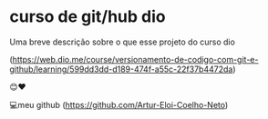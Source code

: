 
# curso de git/hub dio

Uma breve descrição sobre o que esse projeto do curso dio 

(https://web.dio.me/course/versionamento-de-codigo-com-git-e-github/learning/599dd3dd-d189-474f-a55c-22f37b4472da)

😊❤️


💻meu github (https://github.com/Artur-Eloi-Coelho-Neto)
